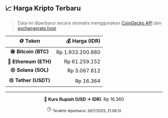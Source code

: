 

<!-- HARGA_KRIPTO -->
## 📈 Harga Kripto Terbaru

> Data ini diperbarui secara otomatis menggunakan [CoinGecko API](https://www.coingecko.com/) dan [exchangerate.host](https://exchangerate.host/)

<div align="center">

| 🪙 Token | 💰 Harga (IDR) |
|:------:|---------------:|
| 🟠 **Bitcoin (BTC)**   | Rp 1.933.200.880 |
| 🔵 **Ethereum (ETH)**  | Rp 61.259.152 |
| 🟣 **Solana (SOL)**    | Rp 3.067.812 |
| 🟢 **Tether (USDT)**   | Rp 16.364 |

---

💱 **Kurs Rupiah (USD → IDR)**: Rp 16.360

🕒 <sub>Terakhir diperbarui: 26/7/2025, 21.08.13</sub>

</div>
<!-- /HARGA_KRIPTO -->